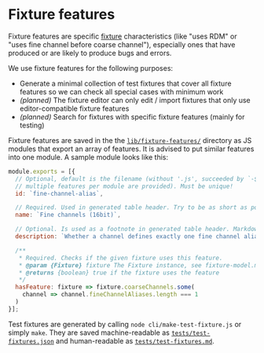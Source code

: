 # Fixture features

Fixture features are specific [fixture](fixture-format.md) characteristics (like "uses RDM" or "uses fine channel before coarse channel"), especially ones that have produced or are likely to produce bugs and errors.

We use fixture features for the following purposes:
* Generate a minimal collection of test fixtures that cover all fixture features so we can check all special cases with minimum work
* *(planned)* The fixture editor can only edit / import fixtures that only use editor-compatible fixture features
* *(planned)* Search for fixtures with specific fixture features (mainly for testing)

Fixture features are saved in the the [`lib/fixture-features/`](../lib/fixture-features/) directory as JS modules that export an array of features. It is advised to put similar features into one module. A sample module looks like this:

```js
module.exports = [{
  // Optional, default is the filename (without '.js', succeeded by `-${i}` if
  // multiple features per module are provided). Must be unique!
  id: `fine-channel-alias`,

  // Required. Used in generated table header. Try to be as short as possible! Markdown is allowed.
  name: `Fine channels (16bit)`,

  // Optional. Is used as a footnote in generated table header. Markdown is allowed.
  description: `Whether a channel defines exactly one fine channel alias`,

  /**
   * Required. Checks if the given fixture uses this feature.
   * @param {Fixture} fixture The Fixture instance, see fixture-model.md
   * @returns {boolean} true if the fixture uses the feature
   */
  hasFeature: fixture => fixture.coarseChannels.some(
    channel => channel.fineChannelAliases.length === 1
  )
}];
```

Test fixtures are generated by calling `node cli/make-test-fixture.js` or simply `make`. They are saved machine-readable as [`tests/test-fixtures.json`](../tests/test-fixtures.json) and human-readable as [`tests/test-fixtures.md`](../tests/test-fixtures.md).
